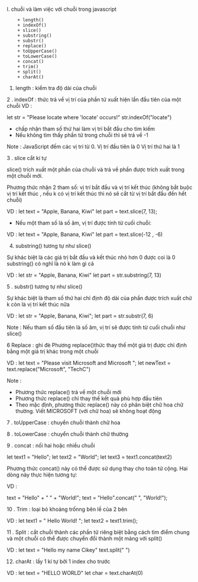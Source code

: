 I.  chuỗi và làm việc với chuỗi trong javascript

        + length()
        + indexOf()
        + slice()
        + substring()
        + substr()
        + replace()
        + toUpperCase()
        + toLowerCase()
        + concat()
        + trim()
        + split()
        + charAt()


1. length : kiểm tra độ dài của chuỗi

2 . indexOf : thức trả về vị trí của phần tử  xuất hiện lần đầu tiên của một chuỗi 
VD : 

let str = "Please locate where 'locate' occurs!"
str.indexOf("locate")

- chấp nhận tham số thứ hai làm vị trí bắt đầu cho tìm kiếm
- Nếu không tìm thấy phần tử trong chuỗi thì sẽ trả về -1

Note : 
JavaScript đếm các vị trí từ 0.
Vị trí đầu tiên là 0
Vị trí thứ hai là 1

3 .  slice cắt kí tự 

slice() trích xuất một phần của chuỗi và trả về phần được trích xuất trong một chuỗi mới.

Phương thức nhận 2 tham số: vị trí bắt đầu và vị trí kết thúc (không  bắt buộc vị trí  kết thúc , nếu k có vị trí kết thúc thì nó sẽ cắt từ vị trí bắt đầu đến hết chuỗi)

VD  :
let text = "Apple, Banana, Kiwi"
let part = text.slice(7, 13);


+ Nếu một tham số là số âm, vị trí được tính từ cuối chuỗi:

VD : 
let text = "Apple, Banana, Kiwi"
let part = text.slice(-12 , -6)

4. substring() tương tự như slice()

Sự khác biệt là các giá trị bắt đầu và kết thúc nhỏ hơn 0 được coi là 0 substring() có nghĩ là nó k làm gì cả 

VD : 
let str = "Apple, Banana, Kiwi"
let part = str.substring(7, 13)

5 . substr() tương tự như slice()

Sự khác biệt là tham số thứ hai chỉ định độ dài của phần được trích xuất chứ k còn là vị trí kết thúc nữa

VD :
let str = "Apple, Banana, Kiwi";
let part = str.substr(7, 6)

Note : Nếu tham số đầu tiên là số âm, vị trí sẽ được tính từ cuối 
chuỗi như slice()


6 Replace : ghi đè 
Phương replace()thức thay thế một giá trị được chỉ định bằng một giá trị khác trong một chuỗi

VD :
let text = "Please visit Microsoft and Microsoft ";
let newText = text.replace("Microsoft", "TechC")

Note : 
+ Phương thức replace() trả về một chuỗi mới
+ Phương thức replace() chỉ thay thế kết quả phù hợp đầu tiên
+ Theo mặc định, phương thức replace() này có phân biệt chữ hoa chữ thường. Viết MICROSOFT (với chữ hoa) sẽ không hoạt động

7 . toUpperCase : chuyển chuỗi thành chữ hoa

8 . toLowerCase : chuyển chuỗi thành chữ thường

9 . concat : nối hai hoặc nhiều chuỗi

let text1 = "Hello";
let text2 = "World";
let text3 = text1.concat(text2)

Phương thức  concat() này có thể được sử dụng thay cho toán tử cộng. Hai dòng này thực hiện tương tự:

VD : 

text = "Hello" + " " + "World!";
text = "Hello".concat(" ", "World!");

10 . Trim : loại bỏ khoảng trốnng bên lề của 2 bên

VD : 
let text1 = "      Hello World!      ";
let text2 = text1.trim();

11 . Split : cắt chuỗi thành các phần tử riêng biệt bằng cách tìm điểm chung
và một chuỗi có thể được chuyển đổi thành một mảng với split()

VD : 
let text = "Hello my name Cikey"
text.split(" ")

12.  charAt : lấy 1 kí tự bởi 1 index cho trước

VD : 
let text = "HELLO WORLD"
let char = text.charAt(0)